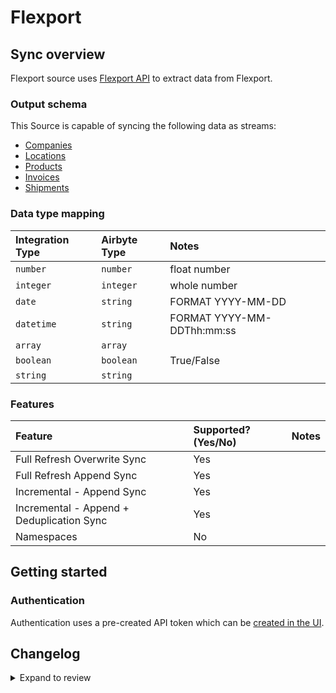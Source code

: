 # Flexport

## Sync overview

Flexport source uses [Flexport API](https://developers.flexport.com/s/api) to extract data from Flexport.

### Output schema

This Source is capable of syncing the following data as streams:

- [Companies](https://apidocs.flexport.com/v3/tag/Company)
- [Locations](https://apidocs.flexport.com/v3/tag/Location)
- [Products](https://apidocs.flexport.com/v3/tag/Product)
- [Invoices](https://apidocs.flexport.com/v3/tag/Invoices)
- [Shipments](https://apidocs.flexport.com/v3/tag/Shipment)

### Data type mapping

| Integration Type | Airbyte Type | Notes                      |
| :--------------- | :----------- | :------------------------- |
| `number`         | `number`     | float number               |
| `integer`        | `integer`    | whole number               |
| `date`           | `string`     | FORMAT YYYY-MM-DD          |
| `datetime`       | `string`     | FORMAT YYYY-MM-DDThh:mm:ss |
| `array`          | `array`      |                            |
| `boolean`        | `boolean`    | True/False                 |
| `string`         | `string`     |                            |

### Features

| Feature                                   | Supported?\(Yes/No\) | Notes |
| :---------------------------------------- | :------------------- | :---- |
| Full Refresh Overwrite Sync               | Yes                  |       |
| Full Refresh Append Sync                  | Yes                  |       |
| Incremental - Append Sync                 | Yes                  |       |
| Incremental - Append + Deduplication Sync | Yes                  |       |
| Namespaces                                | No                   |       |

## Getting started

### Authentication

Authentication uses a pre-created API token which can be [created in the UI](https://apidocs.flexport.com/v3/tag/Authentication/).

## Changelog

<details>
  <summary>Expand to review</summary>

| Version | Date       | Pull Request                                             | Subject                         |
| :------ | :--------- | :------------------------------------------------------- | :------------------------------ |
| 0.3.25 | 2025-05-24 | [60355](https://github.com/airbytehq/airbyte/pull/60355) | Update dependencies |
| 0.3.24 | 2025-05-10 | [59980](https://github.com/airbytehq/airbyte/pull/59980) | Update dependencies |
| 0.3.23 | 2025-05-03 | [59439](https://github.com/airbytehq/airbyte/pull/59439) | Update dependencies |
| 0.3.22 | 2025-04-26 | [58871](https://github.com/airbytehq/airbyte/pull/58871) | Update dependencies |
| 0.3.21 | 2025-04-19 | [58363](https://github.com/airbytehq/airbyte/pull/58363) | Update dependencies |
| 0.3.20 | 2025-04-12 | [57835](https://github.com/airbytehq/airbyte/pull/57835) | Update dependencies |
| 0.3.19 | 2025-04-05 | [57274](https://github.com/airbytehq/airbyte/pull/57274) | Update dependencies |
| 0.3.18 | 2025-03-29 | [56526](https://github.com/airbytehq/airbyte/pull/56526) | Update dependencies |
| 0.3.17 | 2025-03-22 | [55914](https://github.com/airbytehq/airbyte/pull/55914) | Update dependencies |
| 0.3.16 | 2025-03-08 | [55264](https://github.com/airbytehq/airbyte/pull/55264) | Update dependencies |
| 0.3.15 | 2025-03-01 | [54951](https://github.com/airbytehq/airbyte/pull/54951) | Update dependencies |
| 0.3.14 | 2025-02-22 | [54385](https://github.com/airbytehq/airbyte/pull/54385) | Update dependencies |
| 0.3.13 | 2025-02-15 | [53717](https://github.com/airbytehq/airbyte/pull/53717) | Update dependencies |
| 0.3.12 | 2025-02-08 | [53371](https://github.com/airbytehq/airbyte/pull/53371) | Update dependencies |
| 0.3.11 | 2025-02-01 | [52853](https://github.com/airbytehq/airbyte/pull/52853) | Update dependencies |
| 0.3.10 | 2025-01-25 | [52301](https://github.com/airbytehq/airbyte/pull/52301) | Update dependencies |
| 0.3.9 | 2025-01-18 | [51655](https://github.com/airbytehq/airbyte/pull/51655) | Update dependencies |
| 0.3.8 | 2025-01-11 | [51084](https://github.com/airbytehq/airbyte/pull/51084) | Update dependencies |
| 0.3.7 | 2024-12-28 | [50565](https://github.com/airbytehq/airbyte/pull/50565) | Update dependencies |
| 0.3.6 | 2024-12-21 | [50031](https://github.com/airbytehq/airbyte/pull/50031) | Update dependencies |
| 0.3.5 | 2024-12-14 | [49508](https://github.com/airbytehq/airbyte/pull/49508) | Update dependencies |
| 0.3.4 | 2024-12-12 | [49210](https://github.com/airbytehq/airbyte/pull/49210) | Update dependencies |
| 0.3.3 | 2024-11-04 | [48291](https://github.com/airbytehq/airbyte/pull/48291) | Update dependencies |
| 0.3.2 | 2024-10-29 | [47898](https://github.com/airbytehq/airbyte/pull/47898) | Update dependencies |
| 0.3.1 | 2024-10-28 | [47580](https://github.com/airbytehq/airbyte/pull/47580) | Update dependencies |
| 0.3.0 | 2024-10-05 | [46416](https://github.com/airbytehq/airbyte/pull/46416) | Migrate to Manifest-only CDK |
| 0.2.20 | 2024-10-05 | [46455](https://github.com/airbytehq/airbyte/pull/46455) | Update dependencies |
| 0.2.19 | 2024-09-28 | [46199](https://github.com/airbytehq/airbyte/pull/46199) | Update dependencies |
| 0.2.18 | 2024-09-21 | [45735](https://github.com/airbytehq/airbyte/pull/45735) | Update dependencies |
| 0.2.17 | 2024-09-14 | [45508](https://github.com/airbytehq/airbyte/pull/45508) | Update dependencies |
| 0.2.16 | 2024-09-07 | [45309](https://github.com/airbytehq/airbyte/pull/45309) | Update dependencies |
| 0.2.15 | 2024-08-31 | [45035](https://github.com/airbytehq/airbyte/pull/45035) | Update dependencies |
| 0.2.14 | 2024-08-24 | [44638](https://github.com/airbytehq/airbyte/pull/44638) | Update dependencies |
| 0.2.13 | 2024-08-17 | [44308](https://github.com/airbytehq/airbyte/pull/44308) | Update dependencies |
| 0.2.12 | 2024-08-12 | [43918](https://github.com/airbytehq/airbyte/pull/43918) | Update dependencies |
| 0.2.11 | 2024-08-03 | [43129](https://github.com/airbytehq/airbyte/pull/43129) | Update dependencies |
| 0.2.10 | 2024-07-27 | [42621](https://github.com/airbytehq/airbyte/pull/42621) | Update dependencies |
| 0.2.9 | 2024-07-20 | [42390](https://github.com/airbytehq/airbyte/pull/42390) | Update dependencies |
| 0.2.8 | 2024-07-13 | [41926](https://github.com/airbytehq/airbyte/pull/41926) | Update dependencies |
| 0.2.7 | 2024-07-10 | [41526](https://github.com/airbytehq/airbyte/pull/41526) | Update dependencies |
| 0.2.6 | 2024-07-09 | [41145](https://github.com/airbytehq/airbyte/pull/41145) | Update dependencies |
| 0.2.5 | 2024-07-06 | [40777](https://github.com/airbytehq/airbyte/pull/40777) | Update dependencies |
| 0.2.4 | 2024-06-25 | [40454](https://github.com/airbytehq/airbyte/pull/40454) | Update dependencies |
| 0.2.3 | 2024-06-22 | [40013](https://github.com/airbytehq/airbyte/pull/40013) | Update dependencies |
| 0.2.2 | 2024-06-04 | [38943](https://github.com/airbytehq/airbyte/pull/38943) | [autopull] Upgrade base image to v1.2.1 |
| 0.2.1 | 2024-05-20 | [38427](https://github.com/airbytehq/airbyte/pull/38427) | [autopull] base image + poetry + up_to_date |
| 0.2.0 | 2023-08-23 | [29151](https://github.com/airbytehq/airbyte/pull/29151) | Migrate to low-code |
| 0.1.1 | 2022-07-26 | [15033](https://github.com/airbytehq/airbyte/pull/15033) | Source Flexport: Update schemas |
| 0.1.0 | 2021-12-14 | [8777](https://github.com/airbytehq/airbyte/pull/8777) | New Source: Flexport |

</details>
